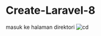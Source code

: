 # Create-Laravel-8
masuk ke halaman direktori
![cd](https://github.com/user-attachments/assets/db44c855-bda0-4447-98bc-ceb44a7c0f49)
